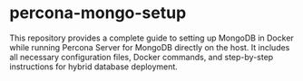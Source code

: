 # percona-mongo-setup
This repository provides a complete guide to setting up MongoDB in Docker while running Percona Server for MongoDB directly on the host. It includes all necessary configuration files, Docker commands, and step-by-step instructions for hybrid database deployment.
